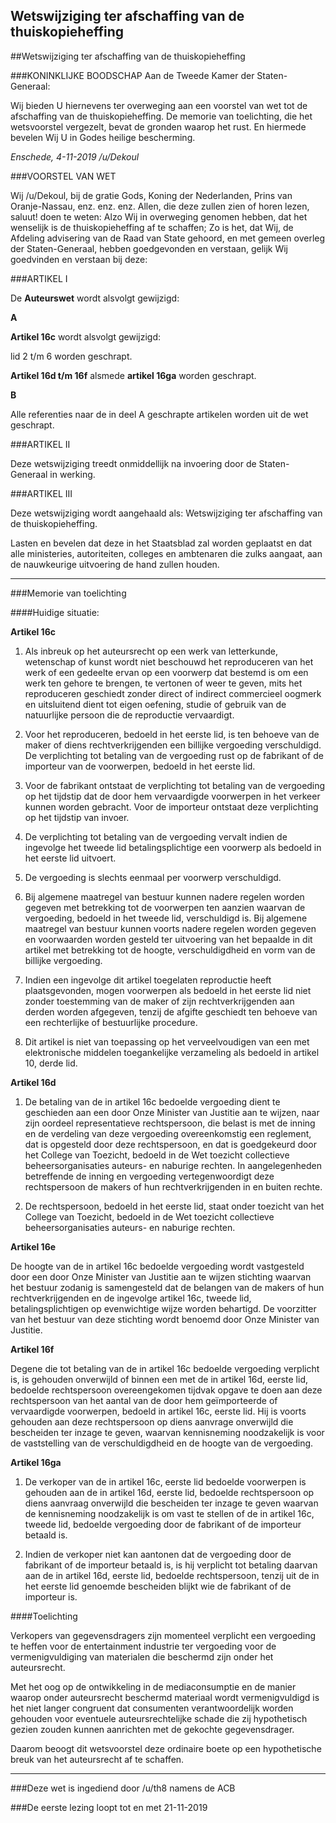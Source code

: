 ## Wetswijziging ter afschaffing van de thuiskopieheffing 
 
##Wetswijziging ter afschaffing van de thuiskopieheffing

###KONINKLIJKE BOODSCHAP
Aan de Tweede Kamer der Staten-Generaal:

Wij bieden U hiernevens ter overweging aan een voorstel van wet tot de afschaffing van de thuiskopieheffing. De memorie van toelichting, die het wetsvoorstel vergezelt, bevat de gronden waarop het rust. En hiermede bevelen Wij U in Godes heilige bescherming.

*Enschede, 4-11-2019 /u/Dekoul*

###VOORSTEL VAN WET  

Wij /u/Dekoul, bij de gratie Gods, Koning der Nederlanden, Prins van Oranje-Nassau, enz. enz. enz. Allen, die deze zullen zien of horen lezen, saluut! doen te weten: Alzo Wij in overweging genomen hebben, dat het wenselijk is de thuiskopieheffing af te schaffen; Zo is het, dat Wij, de Afdeling advisering van de Raad van State gehoord, en met gemeen overleg der Staten-Generaal, hebben goedgevonden en verstaan, gelijk Wij goedvinden en verstaan bij deze:

###ARTIKEL I

De **Auteurswet** wordt alsvolgt gewijzigd:

**A**

**Artikel 16c** wordt alsvolgt gewijzigd:

lid 2 t/m 6 worden geschrapt.

**Artikel 16d t/m 16f** alsmede **artikel 16ga** worden geschrapt.

**B**

Alle referenties naar de in deel A geschrapte artikelen worden uit de wet geschrapt.

###ARTIKEL II

Deze wetswijziging treedt onmiddellijk na invoering door de Staten-Generaal in werking.

###ARTIKEL III

Deze wetswijziging wordt aangehaald als: Wetswijziging ter afschaffing van de thuiskopieheffing.

Lasten en bevelen dat deze in het Staatsblad zal worden geplaatst en dat alle ministeries, autoriteiten, colleges en ambtenaren die zulks aangaat, aan de nauwkeurige uitvoering de hand zullen houden.

---
###Memorie van toelichting  

####Huidige situatie:

**Artikel 16c**  

1. Als inbreuk op het auteursrecht op een werk van letterkunde, wetenschap of kunst wordt niet beschouwd het reproduceren van het werk of een gedeelte ervan op een voorwerp dat bestemd is om een werk ten gehore te brengen, te vertonen of weer te geven, mits het reproduceren geschiedt zonder direct of indirect commercieel oogmerk en uitsluitend dient tot eigen oefening, studie of gebruik van de natuurlijke persoon die de reproductie vervaardigt.  

2. Voor het reproduceren, bedoeld in het eerste lid, is ten behoeve van de maker of diens rechtverkrijgenden een billijke vergoeding verschuldigd. De verplichting tot betaling van de vergoeding rust op de fabrikant of de importeur van de voorwerpen, bedoeld in het eerste lid.  

3. Voor de fabrikant ontstaat de verplichting tot betaling van de vergoeding op het tijdstip dat de door hem vervaardigde voorwerpen in het verkeer kunnen worden gebracht. Voor de importeur ontstaat deze verplichting op het tijdstip van invoer.  

4. De verplichting tot betaling van de vergoeding vervalt indien de ingevolge het tweede lid betalingsplichtige een voorwerp als bedoeld in het eerste lid uitvoert.  

5. De vergoeding is slechts eenmaal per voorwerp verschuldigd.  

6. Bij algemene maatregel van bestuur kunnen nadere regelen worden gegeven met betrekking tot de voorwerpen ten aanzien waarvan de vergoeding, bedoeld in het tweede lid, verschuldigd is. Bij algemene maatregel van bestuur kunnen voorts nadere regelen worden gegeven en voorwaarden worden gesteld ter uitvoering van het bepaalde in dit artikel met betrekking tot de hoogte, verschuldigdheid en vorm van de billijke vergoeding.  

7. Indien een ingevolge dit artikel toegelaten reproductie heeft plaatsgevonden, mogen voorwerpen als bedoeld in het eerste lid niet zonder toestemming van de maker of zijn rechtverkrijgenden aan derden worden afgegeven, tenzij de afgifte geschiedt ten behoeve van een rechterlijke of bestuurlijke procedure.  

8. Dit artikel is niet van toepassing op het verveelvoudigen van een met elektronische middelen toegankelijke verzameling als bedoeld in artikel 10, derde lid.  

**Artikel 16d**  

1. De betaling van de in artikel 16c bedoelde vergoeding dient te geschieden aan een door Onze Minister van Justitie aan te wijzen, naar zijn oordeel representatieve rechtspersoon, die belast is met de inning en de verdeling van deze vergoeding overeenkomstig een reglement, dat is opgesteld door deze rechtspersoon, en dat is goedgekeurd door het College van Toezicht, bedoeld in de Wet toezicht collectieve beheersorganisaties auteurs- en naburige rechten. In aangelegenheden betreffende de inning en vergoeding vertegenwoordigt deze rechtspersoon de makers of hun rechtverkrijgenden in en buiten rechte.  

2. De rechtspersoon, bedoeld in het eerste lid, staat onder toezicht van het College van Toezicht, bedoeld in de Wet toezicht collectieve beheersorganisaties auteurs- en naburige rechten.  

**Artikel 16e**  

De hoogte van de in artikel 16c bedoelde vergoeding wordt vastgesteld door een door Onze Minister van Justitie aan te wijzen stichting waarvan het bestuur zodanig is samengesteld dat de belangen van de makers of hun rechtverkrijgenden en de ingevolge artikel 16c, tweede lid, betalingsplichtigen op evenwichtige wijze worden behartigd. De voorzitter van het bestuur van deze stichting wordt benoemd door Onze Minister van Justitie.  

**Artikel 16f**  

Degene die tot betaling van de in artikel 16c bedoelde vergoeding verplicht is, is gehouden onverwijld of binnen een met de in artikel 16d, eerste lid, bedoelde rechtspersoon overeengekomen tijdvak opgave te doen aan deze rechtspersoon van het aantal van de door hem geïmporteerde of vervaardigde voorwerpen, bedoeld in artikel 16c, eerste lid. Hij is voorts gehouden aan deze rechtspersoon op diens aanvrage onverwijld die bescheiden ter inzage te geven, waarvan kennisneming noodzakelijk is voor de vaststelling van de verschuldigdheid en de hoogte van de vergoeding.  

**Artikel 16ga**  

1. De verkoper van de in artikel 16c, eerste lid bedoelde voorwerpen is gehouden aan de in artikel 16d, eerste lid, bedoelde rechtspersoon op diens aanvraag onverwijld die bescheiden ter inzage te geven waarvan de kennisneming noodzakelijk is om vast te stellen of de in artikel 16c, tweede lid, bedoelde vergoeding door de fabrikant of de importeur betaald is.  

2. Indien de verkoper niet kan aantonen dat de vergoeding door de fabrikant of de importeur betaald is, is hij verplicht tot betaling daarvan aan de in artikel 16d, eerste lid, bedoelde rechtspersoon, tenzij uit de in het eerste lid genoemde bescheiden blijkt wie de fabrikant of de importeur is.  

####Toelichting

Verkopers van gegevensdragers zijn momenteel verplicht een vergoeding te heffen voor de entertainment industrie ter vergoeding voor de vermenigvuldiging van materialen die beschermd zijn onder het auteursrecht. 

Met het oog op de ontwikkeling in de mediaconsumptie en de manier waarop onder auteursrecht beschermd materiaal wordt vermenigvuldigd is het niet langer congruent dat consumenten verantwoordelijk worden gehouden voor eventuele auteursrechtelijke schade die zij hypothetisch gezien zouden kunnen aanrichten met de gekochte gegevensdrager. 

Daarom beoogt dit wetsvoorstel deze ordinaire boete op een hypothetische breuk van het auteursrecht af te schaffen.

---

###Deze wet is ingediend door /u/th8 namens de ACB

###De eerste lezing loopt tot en met 21-11-2019